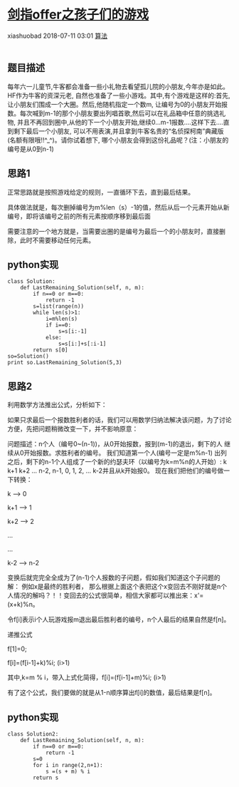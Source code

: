 <div class="blog-article">
    <h1><a href="p.html?p=算法/剑指offer之孩子们的游戏" class="title">剑指offer之孩子们的游戏</a></h1>
    <span class="author">xiashuobad</span>
    <span class="time">2018-07-11 03:01</span>
    <span><a href="tags.html?t=算法" class="tag">算法</a></span>
    </div>
<br/>

## 题目描述 ##
每年六一儿童节,牛客都会准备一些小礼物去看望孤儿院的小朋友,今年亦是如此。HF作为牛客的资深元老,
自然也准备了一些小游戏。其中,有个游戏是这样的:首先,让小朋友们围成一个大圈。然后,他随机指定一个数m,
让编号为0的小朋友开始报数。每次喊到m-1的那个小朋友要出列唱首歌,然后可以在礼品箱中任意的挑选礼物,
并且不再回到圈中,从他的下一个小朋友开始,继续0...m-1报数....这样下去....直到剩下最后一个小朋友,
可以不用表演,并且拿到牛客名贵的“名侦探柯南”典藏版(名额有限哦!!^_^)。请你试着想下,
哪个小朋友会得到这份礼品呢？(注：小朋友的编号是从0到n-1)
## 思路1 ##
正常思路就是按照游戏给定的规则，一直循环下去，直到最后结果。

具体做法就是，每次删掉编号为m%len（s）-1的值，然后从后一个元素开始从新编号，即将该编号之前的所有元素按顺序移到最后面

需要注意的一个地方就是，当需要出圈的是编号为最后一个的小朋友时，直接删除，此时不需要移动任何元素。

## python实现 ##
	class Solution:
	    def LastRemaining_Solution(self, n, m):
	        if n==0 or m==0:
	            return -1
	        s=list(range(n))
	        while len(s)>1:
	            i=m%len(s)
	            if i==0:
	                s=s[i:-1]
	            else:
	                s=s[i:]+s[:i-1]
	        return s[0]
	so=Solution()
	print so.LastRemaining_Solution(5,3)
## 思路2 ##
利用数学方法推出公式，分析如下：

如果只求最后一个报数胜利者的话，我们可以用数学归纳法解决该问题，为了讨论方便，先把问题稍微改变一下，并不影响原意：

 问题描述：n个人（编号0~(n-1))，从0开始报数，报到(m-1)的退出，剩下的人 继续从0开始报数。求胜利者的编号。
 我们知道第一个人(编号一定是m%n-1) 出列之后，剩下的n-1个人组成了一个新的约瑟夫环（以编号为k=m%n的人开始）:
 k  k+1  k+2  ... n-2, n-1, 0, 1, 2, ... k-2并且从k开始报0。
现在我们把他们的编号做一下转换：

k     --> 0

k+1   --> 1

k+2   --> 2

...

...

k-2   --> n-2

变换后就完完全全成为了(n-1)个人报数的子问题，假如我们知道这个子问题的解： 例如x是最终的胜利者，
那么根据上面这个表把这个x变回去不刚好就是n个人情况的解吗？！！变回去的公式很简单，相信大家都可以推出来：x'=(x+k)%n。

令f[i]表示i个人玩游戏报m退出最后胜利者的编号，n个人最后的结果自然是f[n]。

递推公式

f[1]=0;

f[i]=(f[i-1]+k)%i;  (i>1)

其中,k=m % i，带入上式化简得，f[i]=(f[i-1]+m)%i;  (i>1)

有了这个公式，我们要做的就是从1-n顺序算出f[i]的数值，最后结果是f[n]。
## python实现 ##
	class Solution2:
	    def LastRemaining_Solution(self, n, m):
	        if n==0 or m==0:
	            return -1
	        s=0
	        for i in range(2,n+1):
	            s =(s + m) % i
	        return s